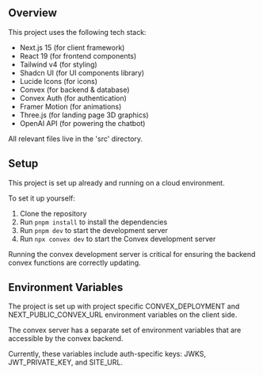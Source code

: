 ## Overview

This project uses the following tech stack:
- Next.js 15 (for client framework)
- React 19 (for frontend components)
- Tailwind v4 (for styling)
- Shadcn UI (for UI components library)
- Lucide Icons (for icons)
- Convex (for backend & database)
- Convex Auth (for authentication)
- Framer Motion (for animations)
- Three.js (for landing page 3D graphics)
- OpenAI API (for powering the chatbot)

All relevant files live in the 'src' directory.

## Setup

This project is set up already and running on a cloud environment.

To set it up yourself:

1. Clone the repository
2. Run `pnpm install` to install the dependencies
3. Run `pnpm dev` to start the development server
4. Run `npx convex dev` to start the Convex development server

Running the convex development server is critical for ensuring the backend convex functions are correctly updating.

## Environment Variables

The project is set up with project specific CONVEX_DEPLOYMENT and NEXT_PUBLIC_CONVEX_URL environment variables on the client side.

The convex server has a separate set of environment variables that are accessible by the convex backend.

Currently, these variables include auth-specific keys: JWKS, JWT_PRIVATE_KEY, and SITE_URL.

